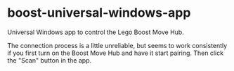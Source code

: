 # boost-universal-windows-app
Universal Windows app to control the Lego Boost Move Hub.

The connection process is a little unreliable, but seems to work consistently if you first turn on the Boost Move Hub and have it start pairing.  Then click the "Scan" button in the app.
